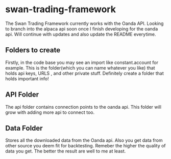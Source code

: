 # swan-trading-framework

The Swan Trading Framework currently works with the Oanda API. Looking to branch into the alpaca api soon once I finish developing for the oanda api. Will continue with updates and also update the README everytime.

## Folders to create 
Firstly, in the code base you may see an import like constant.account for example. This is the folder(which you can name whatever you like) that holds api keys, URLS , and other private stuff. Definitely create a folder that holds important info!

## API Folder 
The api folder contains connection points to the oanda api. This folder will grow with adding more api to connect too.

## Data Folder 
Stores all the downloaded data from the Oanda api. Also you get data from other source you deem fit for backtesting. Remeber the higher the quality of data you get. The better the result are well to me at least.




